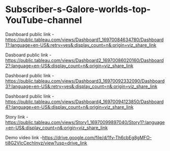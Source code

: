 # Subscriber-s-Galore-worlds-top-YouTube-channel



Dashboard public link -https://public.tableau.com/views/Dashboard1_16970084634780/Dashboard1?:language=en-US&:retry=yes&:display_count=n&:origin=viz_share_link

Dasboard public link -https://public.tableau.com/views/Dashboard2_16970086020160/Dashboard2?:language=en-US&:display_count=n&:origin=viz_share_link 

Dashboard public link -https://public.tableau.com/views/Dashboard3_16970092332090/Dashboard3?:language=en-US&:retry=yes&:display_count=n&:origin=viz_share_link 

Dashboard public link -https://public.tableau.com/views/Dashboard4_16970094123850/Dashboard4?:language=en-US&:display_count=n&:origin=viz_share_link 

Story link -https://public.tableau.com/views/Story1_16970099897040/Story1?:language=en-US&:display_count=n&:origin=viz_share_link 

Demo video link -https://drive.google.com/file/d/1fv-Th6cbEg8gMFO-ti8G2VlcCechInyz/view?usp=drive_link
